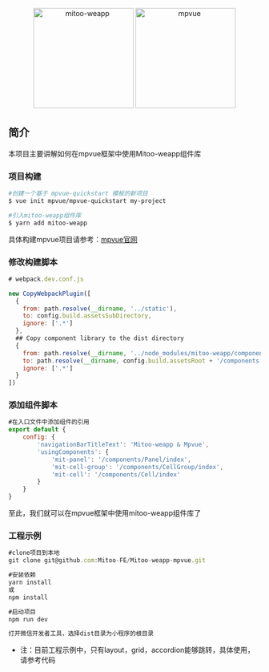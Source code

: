 <p align="center">
    <img alt="mitoo-weapp" width="200" src="http://ozcvsuh4t.bkt.clouddn.com/mitoo-weapp-logo.png" />
    <img alt="mpvue" width="200" src="http://mpvue.com/assets/logo.png" />
</p>

## 简介

本项目主要讲解如何在mpvue框架中使用Mitoo-weapp组件库


### 项目构建

```bash
#创建一个基于 mpvue-quickstart 模板的新项目
$ vue init mpvue/mpvue-quickstart my-project

#引入mitoo-weapp组件库
$ yarn add mitoo-weapp

```
具体构建mpvue项目请参考：[mpvue官网](http://mpvue.com/mpvue/)

### 修改构建脚本


```js
# webpack.dev.conf.js

new CopyWebpackPlugin([
  {
    from: path.resolve(__dirname, '../static'),
    to: config.build.assetsSubDirectory,
    ignore: ['.*']
  },
  ## Copy component library to the dist directory
  {
    from: path.resolve(__dirname, '../node_modules/mitoo-weapp/components'),
    to: path.resolve(__dirname, config.build.assetsRoot + '/components'),
    ignore: ['.*']
  }
])

```
### 添加组件脚本
```js
#在入口文件中添加组件的引用
export default {
    config: {
        'navigationBarTitleText': 'Mitoo-weapp & Mpvue',
        'usingComponents': {
            'mit-panel': '/components/Panel/index',
            'mit-cell-group': '/components/CellGroup/index',
            'mit-cell': '/components/Cell/index'
        }
    }
}
```
至此，我们就可以在mpvue框架中使用mitoo-weapp组件库了

### 工程示例
```js
#clone项目到本地
git clone git@github.com:Mitoo-FE/Mitoo-weapp-mpvue.git

#安装依赖
yarn install
或
npm install

#启动项目
npm run dev

打开微信开发者工具，选择dist目录为小程序的根目录

```
* 注：目前工程示例中，只有layout，grid，accordion能够跳转，具体使用，请参考代码

